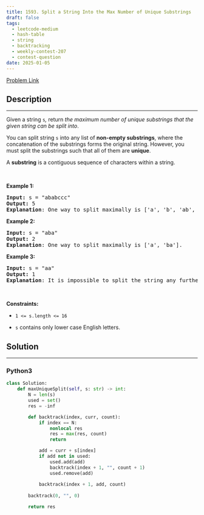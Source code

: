```yaml
---
title: 1593. Split a String Into the Max Number of Unique Substrings
draft: false
tags: 
  - leetcode-medium
  - hash-table
  - string
  - backtracking
  - weekly-contest-207
  - contest-question
date: 2025-01-05
---
```


[Problem Link](https://leetcode.com/problems/split-a-string-into-the-max-number-of-unique-substrings/)

## Description

---
<p>Given a string&nbsp;<code>s</code><var>,</var>&nbsp;return <em>the maximum&nbsp;number of unique substrings that the given string can be split into</em>.</p>

<p>You can split string&nbsp;<code>s</code> into any list of&nbsp;<strong>non-empty substrings</strong>, where the concatenation of the substrings forms the original string.&nbsp;However, you must split the substrings such that all of them are <strong>unique</strong>.</p>

<p>A <strong>substring</strong> is a contiguous sequence of characters within a string.</p>

<p>&nbsp;</p>
<p><strong class="example">Example 1:</strong></p>

<pre>
<strong>Input:</strong> s = &quot;ababccc&quot;
<strong>Output:</strong> 5
<strong>Explanation</strong>: One way to split maximally is [&#39;a&#39;, &#39;b&#39;, &#39;ab&#39;, &#39;c&#39;, &#39;cc&#39;]. Splitting like [&#39;a&#39;, &#39;b&#39;, &#39;a&#39;, &#39;b&#39;, &#39;c&#39;, &#39;cc&#39;] is not valid as you have &#39;a&#39; and &#39;b&#39; multiple times.
</pre>

<p><strong class="example">Example 2:</strong></p>

<pre>
<strong>Input:</strong> s = &quot;aba&quot;
<strong>Output:</strong> 2
<strong>Explanation</strong>: One way to split maximally is [&#39;a&#39;, &#39;ba&#39;].
</pre>

<p><strong class="example">Example 3:</strong></p>

<pre>
<strong>Input:</strong> s = &quot;aa&quot;
<strong>Output:</strong> 1
<strong>Explanation</strong>: It is impossible to split the string any further.
</pre>

<p>&nbsp;</p>
<p><strong>Constraints:</strong></p>

<ul>
	<li>
	<p><code>1 &lt;= s.length&nbsp;&lt;= 16</code></p>
	</li>
	<li>
	<p><code>s</code> contains&nbsp;only lower case English letters.</p>
	</li>
</ul>


## Solution

---
### Python3
``` py title='split-a-string-into-the-max-number-of-unique-substrings'
class Solution:
    def maxUniqueSplit(self, s: str) -> int:
        N = len(s)
        used = set()
        res = -inf

        def backtrack(index, curr, count):
            if index == N:
                nonlocal res
                res = max(res, count)
                return

            add = curr + s[index]
            if add not in used:
                used.add(add)
                backtrack(index + 1, "", count + 1)
                used.remove(add)
            
            backtrack(index + 1, add, count)
        
        backtrack(0, "", 0)

        return res

```

